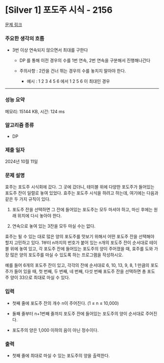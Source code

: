 # [Silver 1] 포도주 시식 - 2156

[문제 링크](https://www.acmicpc.net/problem/2156) 

### 주요한 생각의 흐름
 
- 3번 이상 연속되지 않으면서 최대를 구한다
 
	- DP 를 통해 이전 경우의 수를 1번 연속, 2번 연속을 구분해서 진행해나간다

	- 주의사항 : 2칸을 건너 뛰는 경우의 수를 놓치지 말아야 한다. 

		- 예시 : 1 2 3 4 5 6 에서 1 2 5 6 이 최대인 경우

---

### 성능 요약

메모리: 15144 KB, 시간: 124 ms

### 알고리즘 종류

- DP

### 제출 일자

2024년 10월 11일

### 문제 설명

효주는 포도주 시식회에 갔다. 그 곳에 갔더니, 테이블 위에 다양한 포도주가 들어있는 포도주 잔이 일렬로 놓여 있었다. 효주는 포도주 시식을 하려고 하는데, 여기에는 다음과 같은 두 가지 규칙이 있다.

1. 포도주 잔을 선택하면 그 잔에 들어있는 포도주는 모두 마셔야 하고, 마신 후에는 원래 위치에 다시 놓아야 한다.

2. 연속으로 놓여 있는 3잔을 모두 마실 수는 없다.

효주는 될 수 있는 대로 많은 양의 포도주를 맛보기 위해서 어떤 포도주 잔을 선택해야 할지 고민하고 있다. 1부터 n까지의 번호가 붙어 있는 n개의 포도주 잔이 순서대로 테이블 위에 놓여 있고, 각 포도주 잔에 들어있는 포도주의 양이 주어졌을 때, 효주를 도와 가장 많은 양의 포도주를 마실 수 있도록 하는 프로그램을 작성하시오. 

예를 들어 6개의 포도주 잔이 있고, 각각의 잔에 순서대로 6, 10, 13, 9, 8, 1 만큼의 포도주가 들어 있을 때, 첫 번째, 두 번째, 네 번째, 다섯 번째 포도주 잔을 선택하면 총 포도주 양이 33으로 최대로 마실 수 있다.

### 입력 

- 첫째 줄에 포도주 잔의 개수 n이 주어진다. (1 ≤ n ≤ 10,000) 

- 둘째 줄부터 n+1번째 줄까지 포도주 잔에 들어있는 포도주의 양이 순서대로 주어진다. 

- 포도주의 양은 1,000 이하의 음이 아닌 정수이다.

### 출력 

- 첫째 줄에 최대로 마실 수 있는 포도주의 양을 출력한다.
